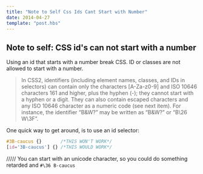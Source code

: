 ```yaml
---
title: "Note to Self Css Ids Cant Start with Number"
date: 2014-04-27
template: "post.hbs"
---
```


## Note to self: CSS id's can not start with a number

Using an id that starts with a number break CSS. ID or classes are not allowed to start with a number.

>In CSS2, identifiers (including element names, classes, and IDs in selectors) can contain only the characters [A-Za-z0-9] and ISO 10646 characters 161 and higher, plus the hyphen (-); they cannot start with a hyphen or a digit. They can also contain escaped characters and any ISO 10646 character as a numeric code (see next item). For instance, the identifier “B&W?” may be written as “B\&W\?” or “B\26 W\3F”.

One quick way to get around, is to use an id selector:

```css
#3B-caucus {}       /*THIS WON'T WORK*/
[id='3B-caucus'] {} /*THIS WOULD WORK*/
```
/////
You can start with an unicode character, so you could do something retarded and `#\36 B-caucus`